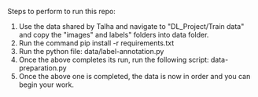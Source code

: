 Steps to perform to run this repo:
1. Use the data shared by Talha and navigate to "DL_Project/Train data" and copy the "images" and labels" folders into data folder.
2. Run the command pip install -r requirements.txt
3. Run the python file: data/label-annotation.py
4. Once the above completes its run, run the following script: data-preparation.py
5. Once the above one is completed, the data is now in order and you can begin your work.
